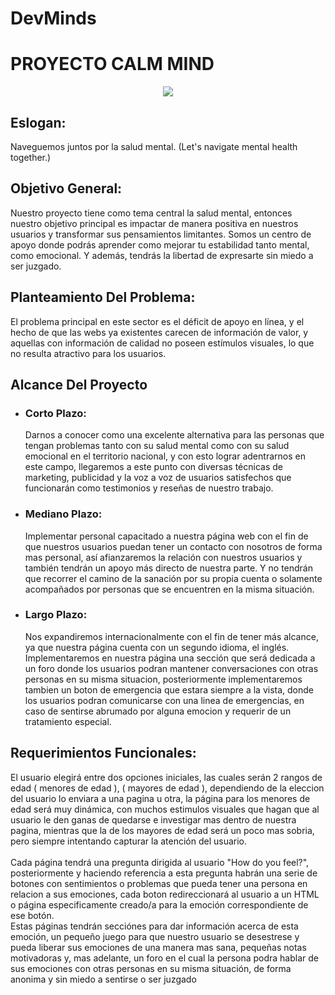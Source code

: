 # DevMinds

<h1>PROYECTO CALM MIND</h1>

<div style="text-align: center;">
    <img src="https://repository-images.githubusercontent.com/798533854/c4f92134-67a4-43d8-969a-b4d2ae4e5f2d">
</div>


<h2>Eslogan:</h2>
<p>Naveguemos juntos por la salud mental. (Let's navigate mental health together.)</p>



<h2>Objetivo General:</h2>
<p>Nuestro proyecto tiene como tema central la salud mental, entonces nuestro objetivo principal es impactar de manera positiva en nuestros usuarios y transformar sus pensamientos limitantes. Somos un centro de apoyo donde podrás aprender como mejorar tu estabilidad tanto mental, como emocional. Y además, tendrás la libertad de expresarte sin miedo a ser juzgado.</p>


<h2>Planteamiento Del Problema:</h2>
<p>
El problema principal en este sector es el déficit de apoyo en línea, y el hecho de que las webs ya existentes carecen de información de valor, y aquellas con información de calidad no poseen estímulos visuales, lo que no resulta atractivo para los usuarios.</p>



<h2>Alcance Del Proyecto</h2>
<ul>
    <li>
        <h3>Corto Plazo:</h3>
        <p>Darnos a conocer como una excelente alternativa para las personas que tengan problemas tanto con su salud mental como con su salud emocional en el territorio nacional, y con esto lograr adentrarnos en este campo, llegaremos a este punto con diversas técnicas de marketing, publicidad y la voz a voz de usuarios satisfechos que funcionarán como testimonios y reseñas de nuestro trabajo.</p>
    </li>
</ul>
<ul>
    <li>
        <h3>Mediano Plazo: </h3>
        <p>Implementar personal capacitado a nuestra página web con el fin de que nuestros usuarios puedan tener un contacto con nosotros de forma mas personal, así afianzaremos la relación con nuestros usuarios y también tendrán un apoyo más directo de nuestra parte. Y no tendrán que recorrer el camino de la sanación por su propia cuenta o solamente acompañados por personas que se encuentren en la misma situación.</p>
    </li>
</ul>
<ul>
    <li>
        <h3>Largo Plazo: </h3>
        <p>Nos expandiremos internacionalmente con el fin de tener más alcance, ya que nuestra página cuenta con un segundo idioma, el inglés.<br>
        Implementaremos en nuestra página una sección que será dedicada a un foro donde los usuarios podran mantener conversaciones con otras personas en su misma situacion, posteriormente implementaremos tambien un boton de emergencia que estara siempre a la vista, donde los usuarios podran comunicarse con una linea de emergencias, en caso de sentirse abrumado por alguna emocion y requerir de un tratamiento especial.</p>
    </li>
</ul>



<h2>Requerimientos Funcionales:</h2>
<p>El usuario elegirá entre dos opciones iniciales, las cuales serán 2 rangos de edad ( menores de edad ), ( mayores de edad ), dependiendo de la eleccion del usuario lo enviara a una pagina u otra, la página para los menores de edad será muy dinámica, con muchos estimulos visuales que hagan que al usuario le den ganas de quedarse e investigar mas dentro de nuestra pagina, mientras que la de los mayores de edad será un poco mas sobria, pero siempre intentando capturar la atención del usuario.<br> <br>
Cada página tendrá una pregunta dirigida al usuario "How do you feel?", posteriormente y haciendo referencia a esta pregunta habrán una serie de botones con sentimientos o problemas que pueda tener una persona en relacion a sus emociones, cada boton redireccionará al usuario a un HTML o página especificamente creado/a para la emoción correspondiente de ese botón.<br>
Estas páginas tendrán secciónes para dar información acerca de esta emoción, un pequeño juego para que nuestro usuario se desestrese y pueda liberar sus emociones de una manera mas sana, pequeñas notas motivadoras y, mas adelante, un foro en el cual la persona podra hablar de sus emociones con otras personas en su misma situación, de forma anonima y sin miedo a sentirse o ser juzgado
</p>
